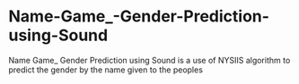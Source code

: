# Name-Game_-Gender-Prediction-using-Sound
Name Game_ Gender Prediction using Sound is a use of NYSIIS algorithm to predict the gender by the name given to the peoples

